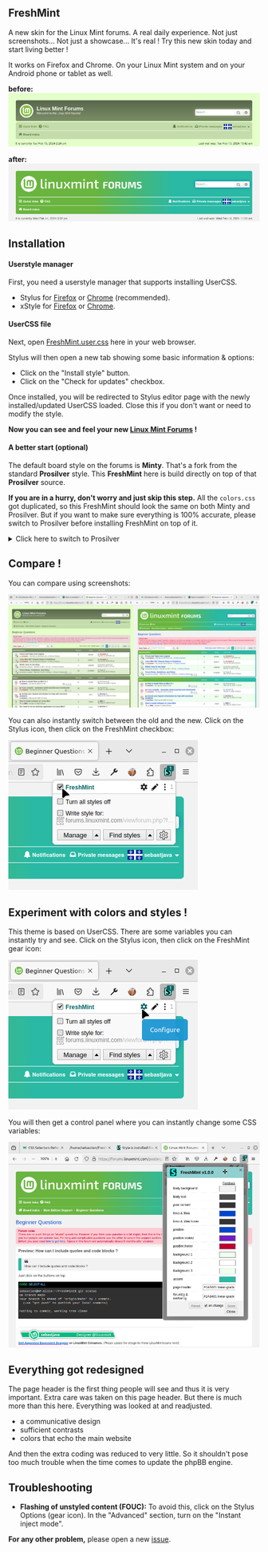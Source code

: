## FreshMint
A new skin for the Linux Mint forums. A real daily experience. Not just screenshots... Not just a showcase... It's real ! Try this new skin today and start living better !

It works on Firefox and Chrome. On your Linux Mint system and on your Android phone or tablet as well. 

**before:**
![FreshMint preview](screenshots/preview-old.png)  

**after:**
![FreshMint preview](screenshots/preview-new.png)

## Installation

#### Userstyle manager

First, you need a userstyle manager that supports installing UserCSS.

* Stylus for [Firefox](https://addons.mozilla.org/en-US/firefox/addon/styl-us/) or [Chrome](https://chrome.google.com/webstore/detail/stylus/clngdbkpkpeebahjckkjfobafhncgmne) (recommended).
* xStyle for [Firefox](https://addons.mozilla.org/firefox/addon/xstyle/) or [Chrome](https://chrome.google.com/webstore/detail/xstyle/hncgkmhphmncjohllpoleelnibpmccpj).

#### UserCSS file

Next, open [FreshMint.user.css](https://raw.githubusercontent.com/SebastJava/FreshMint/main/FreshMint.user.css) here in your web browser.

Stylus will then open a new tab showing some basic information & options:

* Click on the "Install style" button.
* Click on the "Check for updates" checkbox.

Once installed, you will be redirected to Stylus editor page with the newly installed/updated UserCSS loaded. Close this if you don't want or need to modify the style.

**Now you can see and feel your new [Linux Mint Forums](https://forums.linuxmint.com) !**

#### A better start (optional)

The default board style on the forums is **Minty**. That's a fork from the standard **Prosilver** style. This **FreshMint** here is build directly on top of that **Prosilver** source.

**If you are in a hurry, don't worry and just skip this step.** All the `colors.css` got duplicated, so this FreshMint should look the same on both Minty and Prosilver. But if you want to make sure everything is 100% accurate, please switch to Prosilver before installing FreshMint on top of it.

<details>
<summary>Click here to switch to Prosilver</summary>

1. [Login](https://forums.linuxmint.com/ucp.php?mode=login&redirect=index.php) or [Register](https://forums.linuxmint.com/ucp.php?mode=register) to the forums.
2. Go to your [User Control Panel](https://forums.linuxmint.com/ucp.php).
3. Click on the **Board preferences** tab and select **prosilver** for your board style.
4. Click on the **Submit** button.
</details>

## Compare !
You can compare using screenshots:

![](screenshots/Minty-vs-FreshMint.png)

You can also instantly switch between the old and the new. Click on the Stylus icon, then click on the FreshMint checkbox:

![](screenshots/Stylus-on-off.png)

## Experiment with colors and styles !

This theme is based on UserCSS. There are some variables you can instantly try and see. Click on the Stylus icon, then click on the FreshMint gear icon:

![](screenshots/Stylus-configure.png)

You will then get a control panel where you can instantly change some CSS variables:

![](screenshots/Stylus-UserCSS-config.png)

## Everything got redesigned

The page header is the first thing people will see and thus it is very important. Extra care was taken on this page header. But there is much more than this here. Everything was looked at and readjusted.

* a communicative design
* sufficient contrasts
* colors that echo the main website

And then the extra coding was reduced to very little. So it shouldn't pose too much trouble when the time comes to update the phpBB engine.

## Troubleshooting

* **Flashing of unstyled content (FOUC):** To avoid this, click on the Stylus Options (gear icon). In the "Advanced" section, turn on the "Instant inject mode".

**For any other problem,** please open a new [issue](https://github.com/SebastJava/FreshMint/issues).